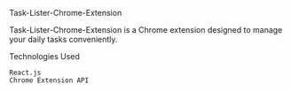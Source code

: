 Task-Lister-Chrome-Extension

Task-Lister-Chrome-Extension is a Chrome extension designed to manage your daily tasks conveniently.


Technologies Used

    React.js
    Chrome Extension API
